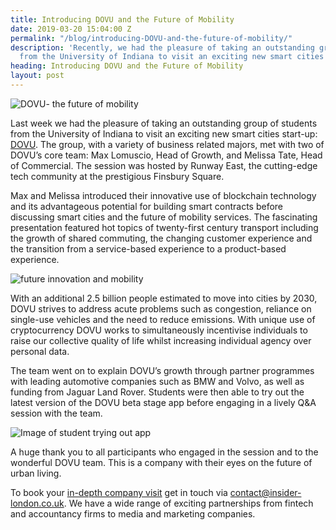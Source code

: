 ```yaml
---
title: Introducing DOVU and the Future of Mobility
date: 2019-03-20 15:04:00 Z
permalink: "/blog/introducing-DOVU-and-the-future-of-mobility/"
description: 'Recently, we had the pleasure of taking an outstanding group of students
  from the University of Indiana to visit an exciting new smart cities start-up: Dovu. '
heading: Introducing DOVU and the Future of Mobility
layout: post
---
```


![DOVU- the future of mobility](/uploads/DSC02301-DOVU.jpg)

 

Last week we had the pleasure of taking an outstanding group of students from the University of Indiana to visit an exciting new smart cities start-up: [DOVU](https://dovu.io/). The group, with a variety of business related majors, met with two of DOVU’s core team: Max Lomuscio, Head of Growth, and Melissa Tate, Head of Commercial. The session was hosted by Runway East, the cutting-edge tech community at the prestigious Finsbury Square. 

 

Max and Melissa introduced their innovative use of blockchain technology and its advantageous potential for building smart contracts before discussing smart cities and the future of mobility services. The fascinating presentation featured hot topics of twenty-first century transport including the growth of shared commuting, the changing customer experience and the transition from a service-based experience to a product-based experience.  

 

![future innovation and mobility](/uploads/DSC02302-DOVU.jpg)

 

With an additional 2.5 billion people estimated to move into cities by 2030, DOVU strives to address acute problems such as congestion, reliance on single-use vehicles and the need to reduce emissions. With unique use of cryptocurrency DOVU works to simultaneously incentivise individuals to raise our collective quality of life whilst increasing individual agency over personal data. 

 

The team went on to explain DOVU’s growth through partner programmes with leading automotive companies such as BMW and Volvo, as well as funding from Jaguar Land Rover. Students were then able to try out the latest version of the DOVU beta stage app before engaging in a lively Q&A session with the team.  

 

![Image of student trying out app](/uploads/DSC02313-DOVU.jpg)

 

 

A huge thank you to all participants who engaged in the session and to the wonderful DOVU team. This is a company with their eyes on the future of urban living.  

 

To book your [in-depth company visit](https://www.insider-london.co.uk/in-depth-business-visits/) get in touch via [contact@insider-london.co.uk](mailto:contact@insider-london.co.uk). We have a wide range of exciting partnerships from fintech and accountancy firms to media and marketing companies.  

 

 
